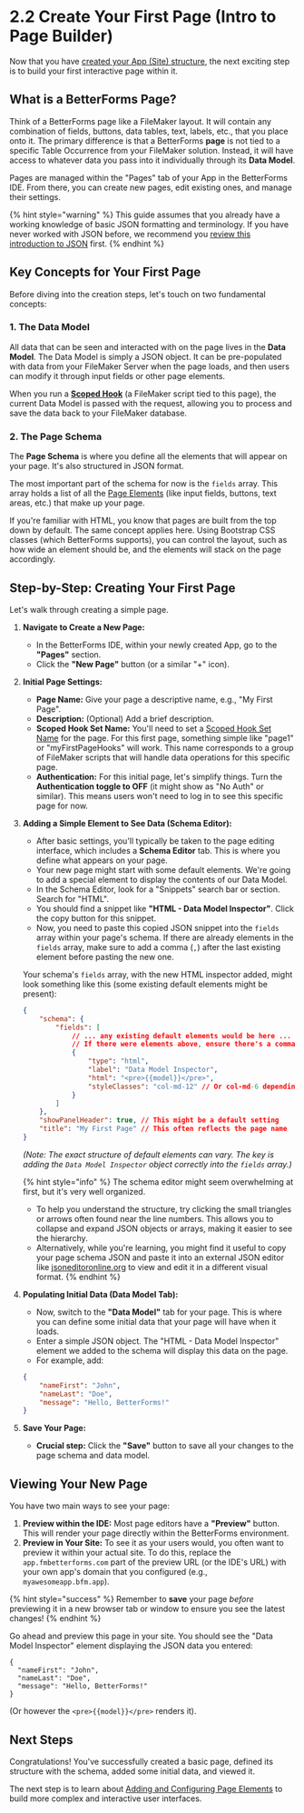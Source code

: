 # 2.2 Create Your First Page (Intro to Page Builder)

Now that you have [created your App (Site) structure](create-app.md), the next exciting step is to build your first interactive page within it.

## What is a BetterForms Page?

Think of a BetterForms page like a FileMaker layout. It will contain any combination of fields, buttons, data tables, text, labels, etc., that you place onto it. The primary difference is that a BetterForms **page** is not tied to a specific Table Occurrence from your FileMaker solution. Instead, it will have access to whatever data you pass into it individually through its **Data Model**.

Pages are managed within the "Pages" tab of your App in the BetterForms IDE. From there, you can create new pages, edit existing ones, and manage their settings.

{% hint style="warning" %}
This guide assumes that you already have a working knowledge of basic JSON formatting and terminology. If you have never worked with JSON before, we recommend you [review this introduction to JSON](../support/learning-json.md) first.
{% endhint %}

## Key Concepts for Your First Page

Before diving into the creation steps, let's touch on two fundamental concepts:

### 1. The Data Model

All data that can be seen and interacted with on the page lives in the **Data Model**. The Data Model is simply a JSON object. It can be pre-populated with data from your FileMaker Server when the page loads, and then users can modify it through input fields or other page elements.

When you run a [**Scoped Hook**](broken-reference) (a FileMaker script tied to this page), the current Data Model is passed with the request, allowing you to process and save the data back to your FileMaker database.

### 2. The Page Schema

The **Page Schema** is where you define all the elements that will appear on your page. It's also structured in JSON format.

The most important part of the schema for now is the `fields` array. This array holds a list of all the [Page Elements](../../reference/components-overview/) (like input fields, buttons, text areas, etc.) that make up your page.

If you're familiar with HTML, you know that pages are built from the top down by default. The same concept applies here. Using Bootstrap CSS classes (which BetterForms supports), you can control the layout, such as how wide an element should be, and the elements will stack on the page accordingly.

## Step-by-Step: Creating Your First Page

Let's walk through creating a simple page.

1. **Navigate to Create a New Page:**
   * In the BetterForms IDE, within your newly created App, go to the **"Pages"** section.
   * Click the **"New Page"** button (or a similar "+" icon).
2. **Initial Page Settings:**
   * **Page Name:** Give your page a descriptive name, e.g., "My First Page".
   * **Description:** (Optional) Add a brief description.
   * **Scoped Hook Set Name:** You'll need to set a [Scoped Hook Set Name](broken-reference) for the page. For this first page, something simple like "page1" or "myFirstPageHooks" will work. This name corresponds to a group of FileMaker scripts that will handle data operations for this specific page.
   * **Authentication:** For this initial page, let's simplify things. Turn the **Authentication toggle to OFF** (it might show as "No Auth" or similar). This means users won't need to log in to see this specific page for now.
3.  **Adding a Simple Element to See Data (Schema Editor):**

    * After basic settings, you'll typically be taken to the page editing interface, which includes a **Schema Editor** tab. This is where you define what appears on your page.
    * Your new page might start with some default elements. We're going to add a special element to display the contents of our Data Model.
    * In the Schema Editor, look for a "Snippets" search bar or section. Search for "HTML".
    * You should find a snippet like **"HTML - Data Model Inspector"**. Click the copy button for this snippet.
    * Now, you need to paste this copied JSON snippet into the `fields` array within your page's schema. If there are already elements in the `fields` array, make sure to add a comma (`,`) after the last existing element before pasting the new one.

    Your schema's `fields` array, with the new HTML inspector added, might look something like this (some existing default elements might be present):

    ```json
    {
        "schema": {
            "fields": [
                // ... any existing default elements would be here ...
                // If there were elements above, ensure there's a comma after the last one.
                {
                    "type": "html",
                    "label": "Data Model Inspector",
                    "html": "<pre>{{model}}</pre>",
                    "styleClasses": "col-md-12" // Or col-md-6 depending on template
                }
            ]
        },
        "showPanelHeader": true, // This might be a default setting
        "title": "My First Page" // This often reflects the page name
    }
    ```

    _(Note: The exact structure of default elements can vary. The key is adding the `Data Model Inspector` object correctly into the `fields` array.)_

    \{% hint style="info" %\} The schema editor might seem overwhelming at first, but it's very well organized.

    * To help you understand the structure, try clicking the small triangles or arrows often found near the line numbers. This allows you to collapse and expand JSON objects or arrays, making it easier to see the hierarchy.
    * Alternatively, while you're learning, you might find it useful to copy your page schema JSON and paste it into an external JSON editor like [jsoneditoronline.org](https://jsoneditoronline.org/) to view and edit it in a different visual format. \{% endhint %\}
4.  **Populating Initial Data (Data Model Tab):**

    * Now, switch to the **"Data Model"** tab for your page. This is where you can define some initial data that your page will have when it loads.
    * Enter a simple JSON object. The "HTML - Data Model Inspector" element we added to the schema will display this data on the page.
    * For example, add:

    ```json
    {
        "nameFirst": "John",
        "nameLast": "Doe",
        "message": "Hello, BetterForms!"
    }
    ```
5. **Save Your Page:**
   * **Crucial step:** Click the **"Save"** button to save all your changes to the page schema and data model.

## Viewing Your New Page

You have two main ways to see your page:

1. **Preview within the IDE:** Most page editors have a **"Preview"** button. This will render your page directly within the BetterForms environment.
2. **Preview in Your Site:** To see it as your users would, you often want to preview it within your actual site. To do this, replace the `app.fmbetterforms.com` part of the preview URL (or the IDE's URL) with your own app's domain that you configured (e.g., `myawesomeapp.bfm.app`).

{% hint style="success" %}
Remember to **save** your page _before_ previewing it in a new browser tab or window to ensure you see the latest changes!
{% endhint %}

Go ahead and preview this page in your site. You should see the "Data Model Inspector" element displaying the JSON data you entered:

```
{
  "nameFirst": "John",
  "nameLast": "Doe",
  "message": "Hello, BetterForms!"
}
```

(Or however the `<pre>{{model}}</pre>` renders it).

## Next Steps

Congratulations! You've successfully created a basic page, defined its structure with the schema, added some initial data, and viewed it.

The next step is to learn about [Adding and Configuring Page Elements](adding-elements.md) to build more complex and interactive user interfaces.
